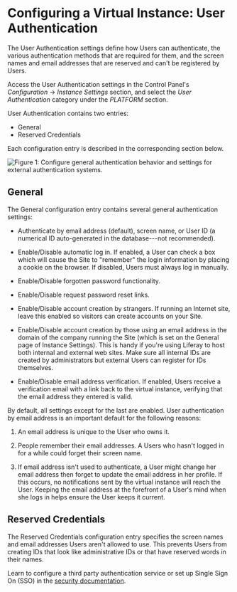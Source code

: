 # Configuring a Virtual Instance: User Authentication

The User Authentication settings define how Users can authenticate, the various authentication methods that are required for them, and the screen names and email addresses that are reserved and can't be registered by Users. 

Access the User Authentication settings in the Control Panel's *Configuration* &rarr; *Instance Settings* section, and select the *User Authentication* category under the *PLATFORM* section. 

User Authentication contains two entries:

- General
- Reserved Credentials

Each configuration entry is described in the corresponding section below. 

![Figure 1: Configure general authentication behavior and settings for external authentication systems.](../../../../images/instance-settings-auth.png)

## General

The General configuration entry contains several general authentication settings:

-   Authenticate by email address (default), screen name, or User ID (a numerical ID auto-generated in the database---not recommended).

-   Enable/Disable automatic log in. If enabled, a User can check a box which will cause the Site to "remember" the login information by placing a cookie on the browser. If disabled, Users must always log in manually.

-   Enable/Disable forgotten password functionality.

-   Enable/Disable request password reset links.

-   Enable/Disable account creation by strangers. If running an Internet site, leave this enabled so visitors can create accounts on your Site.

-   Enable/Disable account creation by those using an email address in the domain of the company running the Site (which is set on the General page of Instance Settings). This is handy if you're using Liferay to host both internal and external web sites. Make sure all internal IDs are created by administrators but external Users can register for IDs themselves.

-   Enable/Disable email address verification. If enabled, Users receive a verification email with a link back to the virtual instance, verifying that the email address they entered is valid.

By default, all settings except for the last are enabled. User authentication by email address is an important default for the following reasons:

1.  An email address is unique to the User who owns it.

2.  People remember their email addresses. A Users who hasn't logged in for a while could forget their screen name.

3.  If email address isn't used to authenticate, a User might change her email address then forget to update the email address in her profile. If this occurs, no notifications sent by the virtual instance will reach the User.  Keeping the email address at the forefront of a User's mind when she logs in helps ensure the User keeps it current. 

## Reserved Credentials

The Reserved Credentials configuration entry specifies the screen names and email addresses Users aren't allowed to use. This prevents Users from creating IDs that look like administrative IDs or that have reserved words in their names. 

Learn to configure a third party authentication service or set up Single Sign On (SSO) in the [security documentation](/docs/7-2/deploy/-/knowledge_base/d/securing-product). 
